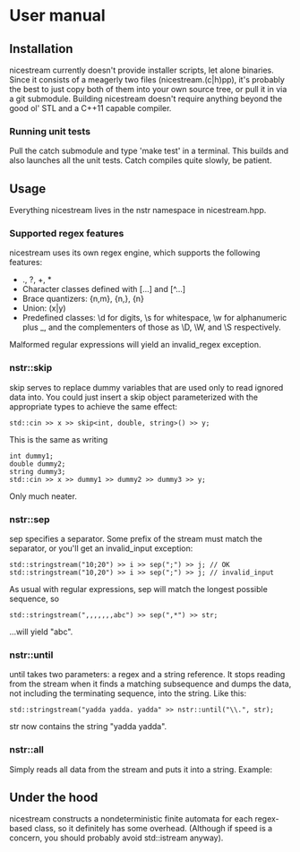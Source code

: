 # User manual

## Installation

nicestream currently doesn't provide installer scripts, let alone binaries.
Since it consists of a meagerly two files (nicestream.(c|h)pp), it's probably
the best to just copy both of them into your own source tree, or pull it in via
a git submodule. Building nicestream doesn't require anything beyond the good
ol' STL and a C++11 capable compiler.

### Running unit tests

Pull the catch submodule and type 'make test' in a terminal. This builds and
also launches all the unit tests. Catch compiles quite slowly, be patient.

## Usage

Everything nicestream lives in the nstr namespace in nicestream.hpp.

### Supported regex features

nicestream uses its own regex engine, which supports the following features:

* ., ?, +, *
* Character classes defined with [...] and [^...]
* Brace quantizers: {n,m}, {n,}, {n}
* Union: (x|y)
* Predefined classes: \d for digits, \s for whitespace, \w for alphanumeric
  plus _, and the complementers of those as \D, \W, and \S respectively.

Malformed regular expressions will yield an invalid_regex exception.

### nstr::skip

skip serves to replace dummy variables that are used only to read ignored data
into. You could just insert a skip object parameterized with the appropriate
types to achieve the same effect:

    std::cin >> x >> skip<int, double, string>() >> y;

This is the same as writing

    int dummy1;
    double dummy2;
    string dummy3;
    std::cin >> x >> dummy1 >> dummy2 >> dummy3 >> y;

Only much neater.

### nstr::sep

sep specifies a separator. Some prefix of the stream must match the separator,
or you'll get an invalid_input exception:

    std::stringstream("10;20") >> i >> sep(";") >> j; // OK
    std::stringstream("10,20") >> i >> sep(";") >> j; // invalid_input

As usual with regular expressions, sep will match the longest possible sequence,
so

    std::stringstream(",,,,,,,abc") >> sep(",*") >> str;

...will yield "abc".

### nstr::until

until takes two parameters: a regex and a string reference. It stops reading
from the stream when it finds a matching subsequence and dumps the data, not
including the terminating sequence, into the string. Like this:

    std::stringstream("yadda yadda. yadda" >> nstr::until("\\.", str);

str now contains the string "yadda yadda".

### nstr::all

Simply reads all data from the stream and puts it into a string. Example:

## Under the hood

nicestream constructs a nondeterministic finite automata for each regex-based
class, so it definitely has some overhead. (Although if speed is a concern, you
should probably avoid std::istream anyway).
